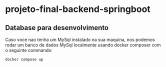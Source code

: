 # projeto-final-backend-springboot

## Database para desenvolvimento
Caso voce nao tenha um MySql instalado na sua maquina, nos podemos rodar um banco de dados MySql localmente usando docker composer com o seguinte commando:
```bash
docker compose up
```